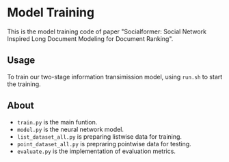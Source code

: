 # Model Training
This is the model training code of paper "Socialformer: Social Network Inspired Long Document Modeling for Document Ranking".

## Usage
To train our two-stage information transimission model, using `run.sh` to start the training.

## About
+ `train.py` is the main funtion.
+ `model.py` is the neural network model.
+ `list_dataset_all.py` is preparing listwise data for training.
+ `point_dataset_all.py` is prepraring pointwise data for testing.
+ `evaluate.py` is the implementation of evaluation metrics.

